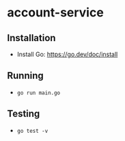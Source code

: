 # account-service

## Installation

- Install Go: https://go.dev/doc/install

## Running

- `go run main.go`

## Testing

- `go test -v`